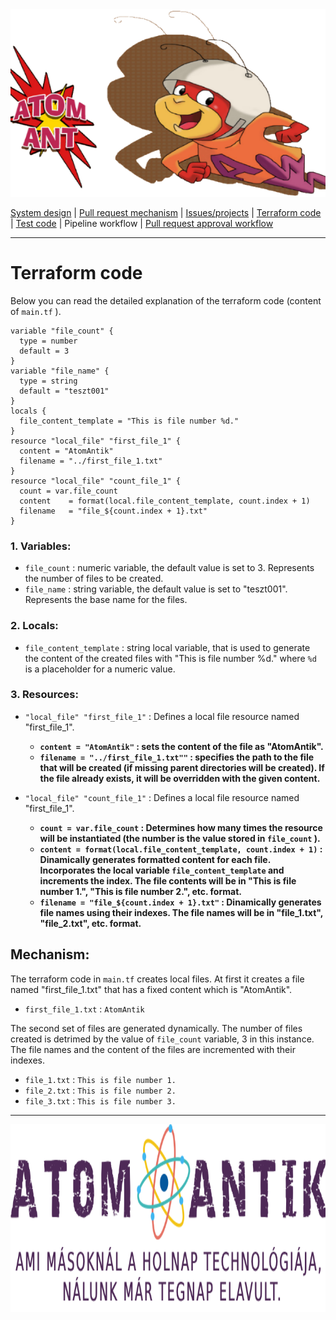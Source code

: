 <img src="https://github.com/MrN00b1101/AtomAntik/blob/main/documentation/atom_antik_header.png" alt="Team logo" style="height: 300px; width:100%;"/>
  
  [System design](https://github.com/MrN00b1101/AtomAntik/blob/main/documentation/system_designe.md)
  | [Pull request mechanism](https://github.com/MrN00b1101/AtomAntik/blob/main/documentation/pull_request_mechanism.md)
  | [Issues/projects](https://github.com/MrN00b1101/AtomAntik/blob/main/documentation/issues_projects.md)
  | [Terraform code](https://github.com/MrN00b1101/AtomAntik/blob/main/documentation/terraform_code.md)
  | [Test code](https://github.com/MrN00b1101/AtomAntik/blob/main/documentation/test_code.md)
  | Pipeline workflow
  | [Pull request approval workflow](https://github.com/MrN00b1101/AtomAntik/blob/main/documentation/pull_request_aproval_workflow.md)
***

#   Terraform code
Below you can read the detailed explanation of the terraform code (content of `main.tf` ).

```
variable "file_count" {
  type = number
  default = 3
}
variable "file_name" {
  type = string
  default = "teszt001"
}
locals {
  file_content_template = "This is file number %d."
}
resource "local_file" "first_file_1" {
  content = "AtomAntik"
  filename = "../first_file_1.txt"
}
resource "local_file" "count_file_1" {
  count = var.file_count
  content    = format(local.file_content_template, count.index + 1)
  filename   = "file_${count.index + 1}.txt"
}
```
### 1. Variables:
-   `file_count` : numeric variable, the default value is set to 3. Represents the number of files to be created.
-   `file_name` : string variable, the default value is set to "teszt001". Represents the base name for the files.

### 2. Locals:
-   `file_content_template` : string local variable, that is used to generate the content of the created files with "This is file number %d." where `%d` is a placeholder for a numeric value.

### 3. Resources:
-   `"local_file" "first_file_1"` : Defines a local file resource named "first_file_1".
    
    -   **`content = "AtomAntik"` : sets the content of the file as "AtomAntik".**
    -   **`filename = "../first_file_1.txt""` : specifies the path to the file that will be created (if missing parent directories will be created). If the file already exists, it will be          overridden with the given content.**
      
-   `"local_file" "count_file_1"` : Defines a local file resource named "first_file_1".
    
    -   **`count = var.file_count` : Determines how many times the resource will be instantiated (the number is the value stored in `file_count` ).**
    -   **`content = format(local.file_content_template, count.index + 1)` : Dinamically generates formatted content for each file. Incorporates the local variable `file_content_template`          and increments the index. The file contents will be in "This is file number 1.", "This is file number 2.", etc. format.**
    -   **`filename = "file_${count.index + 1}.txt"` : Dinamically generates file names using their indexes. The file names will be in "file_1.txt", "file_2.txt", etc. format.**

## Mechanism:
The terraform code in `main.tf` creates local files. At first it creates a file named "first_file_1.txt" that has a fixed content which is "AtomAntik".
- `first_file_1.txt` : `AtomAntik`

The second set of files are generated dynamically. The number of files created is detrimed by the value of `file_count` variable, 3 in this instance. The file names and the content of the files are incremented with their indexes.
- `file_1.txt` : `This is file number 1.`
- `file_2.txt` : `This is file number 2.`
- `file_3.txt` : `This is file number 3.`
***  
<img src="https://github.com/MrN00b1101/AtomAntik/blob/main/documentation/atom_antik_footer.png" alt="Team logo" style="height: 300px; width:100%;"/>
